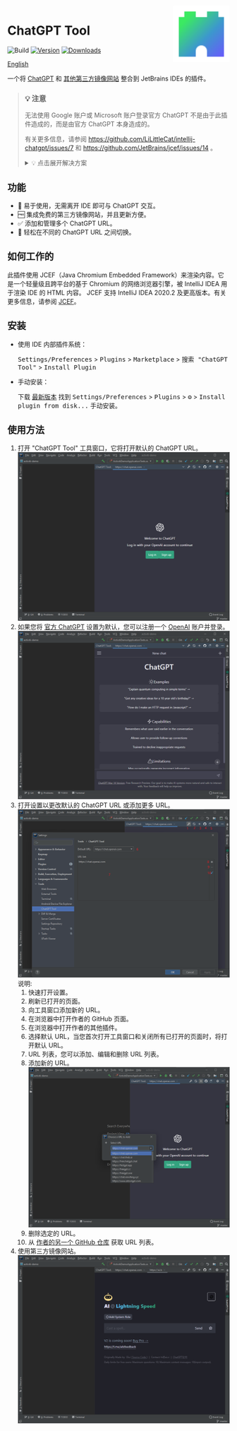 <img src="src/main/resources/META-INF/pluginIcon.svg" align="right" width="128" height="128" alt="icon"/>

# ChatGPT Tool

![Build](https://github.com/LiLittleCat/intellij-chatgpt/workflows/Build/badge.svg)
[![Version](https://img.shields.io/jetbrains/plugin/v/20629-chatgpt-tool.svg)](https://plugins.jetbrains.com/plugin/20629-chatgpt-tool)
[![Downloads](https://img.shields.io/jetbrains/plugin/d/20629-chatgpt-tool.svg)](https://plugins.jetbrains.com/plugin/20629-chatgpt-tool)

[English](README.md)

一个将 [ChatGPT](https://chat.openai.com/) 和 [其他第三方镜像网站](https://github.com/LiLittleCat/awesome-free-chatgpt) 整合到 JetBrains IDEs 的插件。

> ### 💡 注意
> 无法使用 Google 账户或 Microsoft 账户登录官方 ChatGPT 不是由于此插件造成的，而是由官方 ChatGPT 本身造成的。
>
> 有关更多信息，请参阅 https://github.com/LiLittleCat/intellij-chatgpt/issues/7 和 https://github.com/JetBrains/jcef/issues/14 。
>
> <details>
> <summary>💡 点击展开解决方案</summary>
>
> 1. 进入 [https://chat.openai.com/chat](https://chat.openai.com/chat)，登录或注册。
> 2. 打开开发工具。
> 3. 打开 `Application` > `Cookies`。
     [![pSSKdmR.png](https://s1.ax1x.com/2022/12/28/pSSKdmR.png)](https://imgse.com/i/pSSKdmR)
> 4. 复制 `__Secure-next-auth.session-token` 的值作为设置值。
     [![pSSK6pD.png](https://s1.ax1x.com/2022/12/28/pSSK6pD.png)](https://imgse.com/i/pSSK6pD)
> 5. 输入会话令牌后，你需要重启 IDE，因为 ChatGPT 工具 Windows 需要重启，在会话令牌过期之前，你不需要登录。
> </details>

## 功能

- 🚀 易于使用，无需离开 IDE 即可与 ChatGPT 交互。
- 🆓 集成免费的第三方镜像网站，并且更新方便。
- ✅ 添加和管理多个 ChatGPT URL。
- 🔄 轻松在不同的 ChatGPT URL 之间切换。

## 如何工作的

此插件使用 JCEF（Java Chromium Embedded Framework）来渲染内容。它是一个轻量级且跨平台的基于 Chromium 的网络浏览器引擎，被 IntelliJ IDEA 用于渲染 IDE 的 HTML 内容。
JCEF 支持 IntelliJ IDEA 2020.2 及更高版本。有关更多信息，请参阅 [JCEF](https://plugins.jetbrains.com/docs/intellij/jcef.html)。

## 安装

- 使用 IDE 内部插件系统：

  <kbd>Settings/Preferences</kbd> > <kbd>Plugins</kbd> > <kbd>Marketplace</kbd> > <kbd> 搜索 "ChatGPT Tool"</kbd> >
  <kbd>Install Plugin</kbd>

- 手动安装：

  下载 [最新版本](https://github.com/LiLittleCat/intellij-chatgpt/releases/latest) 找到
  <kbd>Settings/Preferences</kbd> > <kbd>Plugins</kbd> > <kbd>⚙️</kbd> > <kbd>Install plugin from disk...</kbd>
  手动安装。

## 使用方法

1. 打开 "ChatGPT Tool" 工具窗口，它将打开默认的 ChatGPT URL。
   ![](/image/login.png)
2. 如果您将 [官方 ChatGPT](https://chat.openai.com/) 设置为默认，您可以注册一个 [OpenAI](https://beta.openai.com/signup) 账户并登录。
   ![](/image/use.png)
3. 打开设置以更改默认的 ChatGPT URL 或添加更多 URL。
   ![](/image/settings-info.png)
   说明:
    1. 快速打开设置。
    2. 刷新已打开的页面。
    3. 向工具窗口添加新的 URL。
    4. 在浏览器中打开作者的 GitHub 页面。
    5. 在浏览器中打开作者的其他插件。
    6. 选择默认 URL，当您首次打开工具窗口和关闭所有已打开的页面时，将打开默认 URL。
    7. URL 列表，您可以添加、编辑和删除 URL 列表。
    8. 添加新的 URL。
       ![](/image/add-tab.png)
    9. 删除选定的 URL。
    10. 从 [作者的另一个 GitHub 仓库](https://github.com/LiLittleCat/awesome-free-chatgpt) 获取 URL 列表。
4. 使用第三方镜像网站。
   ![](/image/another.png)